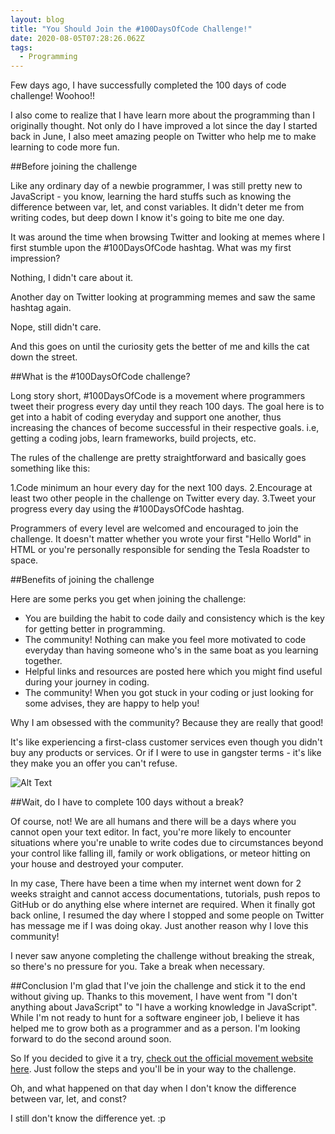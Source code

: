 ```yaml
---
layout: blog
title: "You Should Join the #100DaysOfCode Challenge!"
date: 2020-08-05T07:28:26.062Z
tags:
  - Programming
---
```

Few days ago, I have successfully completed the 100 days of code challenge! Woohoo!!

I also come to realize that I have learn more about the programming than I originally thought. Not only do I have improved a lot since the day I started back in June, I also meet amazing people on Twitter who help me to make learning to code more fun.

##Before joining the challenge

Like any ordinary day of a newbie programmer, I was still pretty new to JavaScript - you know, learning the hard stuffs such as knowing the difference between var, let, and const variables. It didn't deter me from writing codes, but deep down I know it's going to bite me one day.

It was around the time when browsing Twitter and looking at memes where I first stumble upon the #100DaysOfCode hashtag. What was my first impression?

Nothing, I didn't care about it.

Another day on Twitter looking at programming memes and saw the same hashtag again.

Nope, still didn't care.

And this goes on until the curiosity gets the better of me and kills the cat down the street.

##What is the #100DaysOfCode challenge?

Long story short, #100DaysOfCode is a movement where programmers tweet their progress every day until they reach 100 days. The goal here is to get into a habit of coding everyday and support one another, thus increasing the chances of become successful in their respective goals. i.e, getting a coding jobs, learn frameworks, build projects, etc.

The rules of the challenge are pretty straightforward and basically goes something like this:

1.Code minimum an hour every day for the next 100 days.
2.Encourage at least two other people in the challenge on Twitter every day.
3.Tweet your progress every day using the #100DaysOfCode hashtag.  

Programmers of every level are welcomed and encouraged to join the challenge. It doesn't matter whether you wrote your first "Hello World" in HTML or you're personally responsible for sending the Tesla Roadster to space.

##Benefits of joining the challenge

Here are some perks you get when joining the challenge:

- You are building the habit to code daily and consistency which is the key for getting better in programming.
- The community! Nothing can make you feel more motivated to code everyday than having someone who's in the same boat as you learning together.
- Helpful links and resources are posted here which you might find useful during your journey in coding.
- The community! When you got stuck in your coding or just looking for some advises, they are happy to help you!

Why I am obsessed with the community? Because they are really that good!

It's like experiencing a first-class customer services even though you didn't buy any products or services. Or if I were to use in gangster terms - it's like they make you an offer you can't refuse.

![Alt Text](https://thepracticaldev.s3.amazonaws.com/i/pp1oj2obq3qba9kgjwa7.jpg)

##Wait, do I have to complete 100 days without a break?

Of course, not! We are all humans and there will be a days where you cannot open your text editor. In fact, you're more likely to encounter situations where you're unable to write codes due to circumstances beyond your control like falling ill, family or work obligations, or meteor hitting on your house and destroyed your computer.

In my case, There have been a time when my internet went down for 2 weeks straight and cannot access documentations, tutorials, push repos to GitHub or do anything else where internet are required. When it finally got back online, I resumed the day where I stopped and some people on Twitter has message me if I was doing okay. Just another reason why I love this community!

I never saw anyone completing the challenge without breaking the streak, so there's no pressure for you. Take a break when necessary.

##Conclusion
I'm glad that I've join the challenge and stick it to the end without giving up. Thanks to this movement, I have went from "I don't anything about JavaScript" to "I have a working knowledge in JavaScript". While I'm not ready to hunt for a software engineer job, I believe it has helped me to grow both as a programmer and as a person. I'm looking forward to do the second around soon. 

So If you decided to give it a try, [check out the official movement website here](https://www.100daysofcode.com/). Just follow the steps and you'll be in your way to the challenge.

Oh, and what happened on that day when I don't know the difference between var, let, and const?

I still don't know the difference yet. :p